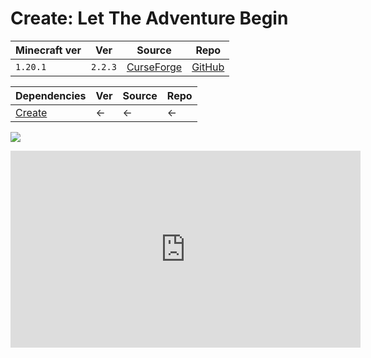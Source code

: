# Create: Let The Adventure Begin

| Minecraft ver | Ver     | Source                                                                                    | Repo                                                                 |
| ------------- | ------- | ----------------------------------------------------------------------------------------- | -------------------------------------------------------------------- |
| `1.20.1`      | `2.2.3` | [CurseForge](https://www.curseforge.com/minecraft/mc-mods/create-let-the-adventure-begin) | [GitHub](https://github.com/not-jun0/Create-Let-The-Adventure-Begin) |

| Dependencies        | Ver | Source | Repo |
| ------------------- | --- | ------ | ---- |
| [Create](Create.md) | <-  | <-     | <-   |

![](https://cdn.modrinth.com/data/cached_images/cbd5691543d0c5e54ee8c5a61de63c6ed36442d9.png)
<iframe width="560" height="315" src="https://www.youtube.com/embed/7DPhYA4PdCM?si=3nr-sG5XFy6HAWMh" title="YouTube video player" frameborder="0" allow="accelerometer; autoplay; clipboard-write; encrypted-media; gyroscope; picture-in-picture; web-share" referrerpolicy="strict-origin-when-cross-origin" allowfullscreen></iframe>